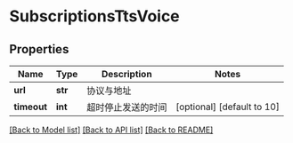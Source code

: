 # SubscriptionsTtsVoice

## Properties
Name | Type | Description | Notes
------------ | ------------- | ------------- | -------------
**url** | **str** | 协议与地址 | 
**timeout** | **int** | 超时停止发送的时间 | [optional] [default to 10]

[[Back to Model list]](../README.md#documentation-for-models) [[Back to API list]](../README.md#documentation-for-api-endpoints) [[Back to README]](../README.md)



